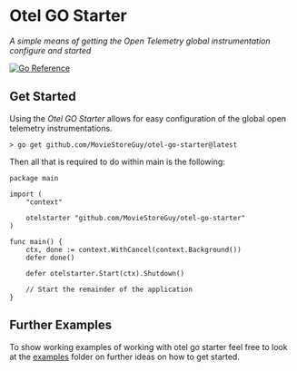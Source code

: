 # Otel GO Starter
_A simple means of getting the Open Telemetry global instrumentation configure and started_

[![Go Reference](https://pkg.go.dev/badge/github.com/MovieStoreGuy/otel-go-starter.svg)](https://pkg.go.dev/github.com/MovieStoreGuy/otel-go-starter)

## Get Started

Using the _Otel GO Starter_ allows for easy configuration of the global open telemetry instrumentations.

```shell
> go get github.com/MovieStoreGuy/otel-go-starter@latest
```

Then all that is required to do within main is the following:
```golang
package main

import (
    "context"

    otelstarter "github.com/MovieStoreGuy/otel-go-starter"
)

func main() {
    ctx, done := context.WithCancel(context.Background())
    defer done()

    defer otelstarter.Start(ctx).Shutdown()

    // Start the remainder of the application
}
```

## Further Examples

To show working examples of working with otel go starter feel free to look at the [examples](./examples) folder on further ideas on how to get started.